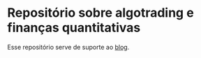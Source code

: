 # Repositório sobre algotrading e finanças quantitativas

Esse repositório serve de suporte ao [blog](https://geovanyb.github.io/algotrading/).
